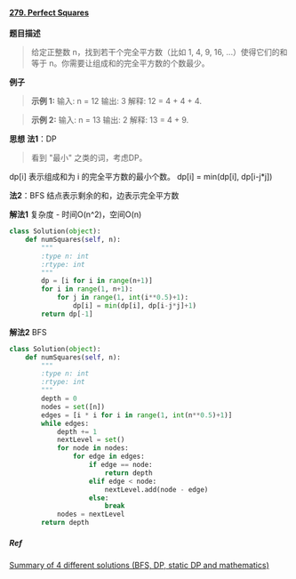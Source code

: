 #### [279. Perfect Squares](https://leetcode.com/problems/perfect-squares/)
**题目描述**
> 给定正整数 n，找到若干个完全平方数（比如 1, 4, 9, 16, ...）使得它们的和等于 n。你需要让组成和的完全平方数的个数最少。

**例子**
> **示例 1:**
输入: n = 12
输出: 3 
解释: 12 = 4 + 4 + 4.

> **示例 2:**
输入: n = 13
输出: 2
解释: 13 = 4 + 9.

**思想**
**法1**：DP
> 看到 "最小" 之类的词，考虑DP。

dp[i] 表示组成和为 i 的完全平方数的最小个数。
dp[i] = min(dp[i], dp[i-j*j])

**法2**：BFS
结点表示剩余的和，边表示完全平方数

**解法1**
复杂度 - 时间O(n^2)，空间O(n)
```python
class Solution(object):
    def numSquares(self, n):
        """
        :type n: int
        :rtype: int
        """
        dp = [i for i in range(n+1)]
        for i in range(1, n+1):
            for j in range(1, int(i**0.5)+1):
                dp[i] = min(dp[i], dp[i-j*j]+1)
        return dp[-1]
```

**解法2**
BFS
```python
class Solution(object):
    def numSquares(self, n):
        """
        :type n: int
        :rtype: int
        """
        depth = 0
        nodes = set([n])
        edges = [i * i for i in range(1, int(n**0.5)+1)]
        while edges:
            depth += 1
            nextLevel = set()
            for node in nodes:
                for edge in edges:
                    if edge == node:
                        return depth
                    elif edge < node:
                        nextLevel.add(node - edge)
                    else:
                        break
            nodes = nextLevel
        return depth
```

##### Ref
[Summary of 4 different solutions (BFS, DP, static DP and mathematics)](https://leetcode.com/problems/perfect-squares/discuss/71488/Summary-of-4-different-solutions-(BFS-DP-static-DP-and-mathematics))